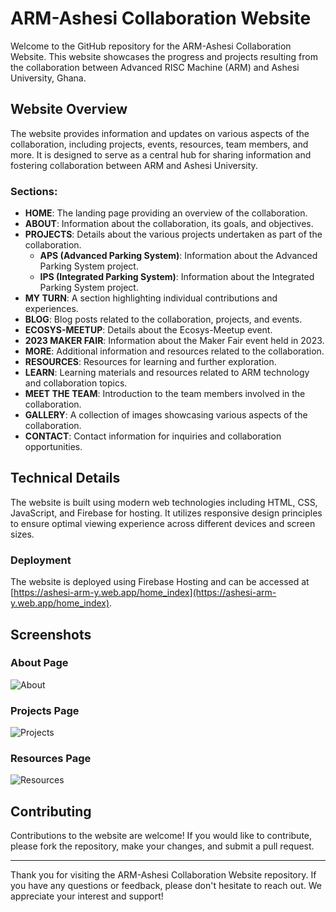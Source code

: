 # ARM-Ashesi Collaboration Website

Welcome to the GitHub repository for the ARM-Ashesi Collaboration Website. This website showcases the progress and projects resulting from the collaboration between Advanced RISC Machine (ARM) and Ashesi University, Ghana.

## Website Overview

The website provides information and updates on various aspects of the collaboration, including projects, events, resources, team members, and more. It is designed to serve as a central hub for sharing information and fostering collaboration between ARM and Ashesi University.

### Sections:

- **HOME**: The landing page providing an overview of the collaboration.
- **ABOUT**: Information about the collaboration, its goals, and objectives.
- **PROJECTS**: Details about the various projects undertaken as part of the collaboration.
  - **APS (Advanced Parking System)**: Information about the Advanced Parking System project.
  - **IPS (Integrated Parking System)**: Information about the Integrated Parking System project.
- **MY TURN**: A section highlighting individual contributions and experiences.
- **BLOG**: Blog posts related to the collaboration, projects, and events.
- **ECOSYS-MEETUP**: Details about the Ecosys-Meetup event.
- **2023 MAKER FAIR**: Information about the Maker Fair event held in 2023.
- **MORE**: Additional information and resources related to the collaboration.
- **RESOURCES**: Resources for learning and further exploration.
- **LEARN**: Learning materials and resources related to ARM technology and collaboration topics.
- **MEET THE TEAM**: Introduction to the team members involved in the collaboration.
- **GALLERY**: A collection of images showcasing various aspects of the collaboration.
- **CONTACT**: Contact information for inquiries and collaboration opportunities.

## Technical Details

The website is built using modern web technologies including HTML, CSS, JavaScript, and Firebase for hosting. It utilizes responsive design principles to ensure optimal viewing experience across different devices and screen sizes.

### Deployment

The website is deployed using Firebase Hosting and can be accessed at [https://ashesi-arm-y.web.app/home_index](https://ashesi-arm-y.web.app/home_index).

## Screenshots

### About Page
![About](https://github.com/eawariyah/ashesi_arm_y/assets/109866711/0c7ca683-92ca-46da-98b4-1de7f18c925f)

### Projects Page
![Projects](https://github.com/eawariyah/ashesi_arm_y/assets/109866711/6ce787b7-e5b3-4f92-a7b9-74b5b85a1bb4)


### Resources Page
![Resources](https://github.com/eawariyah/ashesi_arm_y/assets/109866711/2fdd5cf5-1895-42c3-b2b8-ecd1b2579576)


## Contributing

Contributions to the website are welcome! If you would like to contribute, please fork the repository, make your changes, and submit a pull request.

---

Thank you for visiting the ARM-Ashesi Collaboration Website repository. If you have any questions or feedback, please don't hesitate to reach out. We appreciate your interest and support!
